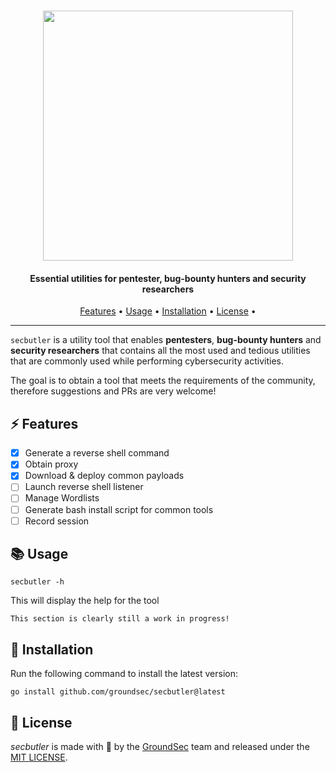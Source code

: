 <h1 align="center">
	<img src="https://github.com/groundsec/secbutler/blob/main/docs/logo.png?raw=true" width="400">
</h1>

<h4 align="center">Essential utilities for pentester, bug-bounty hunters and security researchers</h4>

<p align="center">
  <a href="#-features">Features</a> •
  <a href="#-usage">Usage</a> •
  <a href="#-installation">Installation</a> •
  <a href="#-license">License</a> •
</p>

---

`secbutler` is a utility tool that enables **pentesters**, **bug-bounty hunters** and **security researchers** that contains all the most used and tedious utilities that are commonly used while performing cybersecurity activities.

The goal is to obtain a tool that meets the requirements of the community, therefore suggestions and PRs are very welcome!

## ⚡ Features

- [x] Generate a reverse shell command
- [x] Obtain proxy
- [x] Download & deploy common payloads
- [ ] Launch reverse shell listener
- [ ] Manage Wordlists
- [ ] Generate bash install script for common tools
- [ ] Record session

## 📚 Usage

```
secbutler -h
```

This will display the help for the tool

```
This section is clearly still a work in progress!
```

## 🚀 Installation

Run the following command to install the latest version:

```
go install github.com/groundsec/secbutler@latest
```

## 🪪 License

_secbutler_ is made with 🖤 by the [GroundSec](https://groundsec.io) team and released under the [MIT LICENSE](https://github.com/groundsec/secbutler/blob/main/LICENSE).
